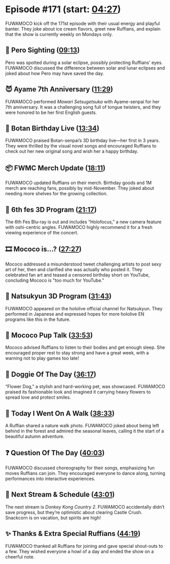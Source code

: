 # Episode #171 (start: [04:27](https://youtu.be/b6ftikeREro?t=04m27s))

FUWAMOCO kick off the 171st episode with their usual energy and playful banter. They joke about ice cream flavors, greet new Ruffians, and explain that the show is currently weekly on Mondays only.

## 👀 Pero Sighting ([09:13](https://youtu.be/b6ftikeREro?t=09m13s))

Pero was spotted during a solar eclipse, possibly protecting Ruffians' eyes. FUWAMOCO discussed the difference between solar and lunar eclipses and joked about how Pero may have saved the day.

## 😈 Ayame 7th Anniversary ([11:29](https://youtu.be/b6ftikeREro?t=11m29s))

FUWAMOCO performed *Mawari Setsugetsuka* with Ayame-senpai for her 7th anniversary. It was a challenging song full of tongue twisters, and they were honored to be her first English guests.

## 🎂 Botan Birthday Live ([13:34](https://youtu.be/b6ftikeREro?t=13m34s))

FUWAMOCO praised Botan-senpai’s 3D birthday live—her first in 3 years. They were thrilled by the visual novel songs and encouraged Ruffians to check out her new original song and wish her a happy birthday.

## 📦 FWMC Merch Update ([18:11](https://youtu.be/b6ftikeREro?t=18m11s))

FUWAMOCO updated Ruffians on their merch. Birthday goods and 1M merch are reaching fans, possibly by mid-November. They joked about needing more shelves for the growing collection.

## 🎥 6th fes 3D Program ([21:17](https://youtu.be/b6ftikeREro?t=21m17s))

The 6th Fes Blu-ray is out and includes “Holofocus,” a new camera feature with oshi-centric angles. FUWAMOCO highly recommend it for a fresh viewing experience of the concert.

## 🎞️ Mococo is...? ([27:27](https://youtu.be/b6ftikeREro?t=27m27s))

Mococo addressed a misunderstood tweet challenging artists to post sexy art of her, then and clarified she was actually who posted it. They celebrated fan art and teased a censored birthday short on YouTube, concluding Mococo is "too much for YouTube."

## 🎥 Natsukyun 3D Program ([31:43](https://youtu.be/b6ftikeREro?t=31m43s))

FUWAMOCO appeared on the hololive official channel for Natsukyun. They performed in Japanese and expressed hopes for more hololive EN programs like this in the future.

## 📣 Mococo Pup Talk ([33:53](https://youtu.be/b6ftikeREro?t=33m53s))

Mococo advised Ruffians to listen to their bodies and get enough sleep. She encouraged proper rest to stay strong and have a great week, with a warning not to play games too late!

## 🐶 Doggie Of The Day ([36:17](https://youtu.be/b6ftikeREro?t=36m17s))

“Flower Dog,” a stylish and hard-working pet, was showcased. FUWAMOCO praised its fashionable look and imagined it carrying heavy flowers to spread love and protect smiles.

## 🚶 Today I Went On A Walk ([38:33](https://youtu.be/b6ftikeREro?t=38m33s))

A Ruffian shared a nature walk photo. FUWAMOCO joked about being left behind in the forest and admired the seasonal leaves, calling it the start of a beautiful autumn adventure.

## ❓ Question Of The Day ([40:03](https://youtu.be/b6ftikeREro?t=40m03s))

FUWAMOCO discussed choreography for their songs, emphasizing fun moves Ruffians can join. They encouraged everyone to dance along, turning performances into interactive experiences.

## 📅 Next Stream & Schedule ([43:01](https://youtu.be/b6ftikeREro?t=43m01s))

The next stream is *Donkey Kong Country 2*. FUWAMOCO accidentally didn’t save progress, but they’re optimistic about clearing Castle Crush. Snackcorn is on vacation, but spirits are high!

## ✨ Thanks & Extra Special Ruffians ([44:19](https://youtu.be/b6ftikeREro?t=44m19s))

FUWAMOCO thanked all Ruffians for joining and gave special shout-outs to a few. They wished everyone a howl of a day and ended the show on a cheerful note.
